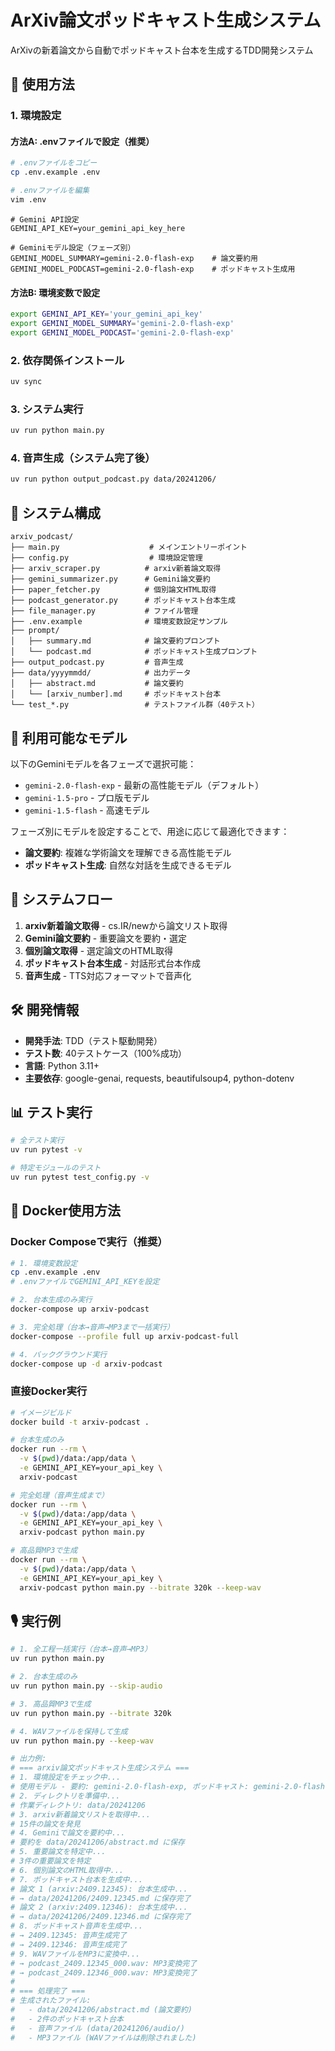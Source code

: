 # ArXiv論文ポッドキャスト生成システム

ArXivの新着論文から自動でポッドキャスト台本を生成するTDD開発システム

## 🚀 使用方法

### 1. 環境設定

#### 方法A: .envファイルで設定（推奨）
```bash
# .envファイルをコピー
cp .env.example .env

# .envファイルを編集
vim .env
```

```env
# Gemini API設定
GEMINI_API_KEY=your_gemini_api_key_here

# Geminiモデル設定（フェーズ別）
GEMINI_MODEL_SUMMARY=gemini-2.0-flash-exp    # 論文要約用
GEMINI_MODEL_PODCAST=gemini-2.0-flash-exp    # ポッドキャスト生成用
```

#### 方法B: 環境変数で設定
```bash
export GEMINI_API_KEY='your_gemini_api_key'
export GEMINI_MODEL_SUMMARY='gemini-2.0-flash-exp'
export GEMINI_MODEL_PODCAST='gemini-2.0-flash-exp'
```

### 2. 依存関係インストール
```bash
uv sync
```

### 3. システム実行
```bash
uv run python main.py
```

### 4. 音声生成（システム完了後）
```bash
uv run python output_podcast.py data/20241206/
```

## 📁 システム構成

```
arxiv_podcast/
├── main.py                    # メインエントリーポイント
├── config.py                  # 環境設定管理
├── arxiv_scraper.py          # arxiv新着論文取得
├── gemini_summarizer.py      # Gemini論文要約
├── paper_fetcher.py          # 個別論文HTML取得
├── podcast_generator.py      # ポッドキャスト台本生成
├── file_manager.py           # ファイル管理
├── .env.example              # 環境変数設定サンプル
├── prompt/
│   ├── summary.md            # 論文要約プロンプト
│   └── podcast.md            # ポッドキャスト生成プロンプト
├── output_podcast.py         # 音声生成
├── data/yyyymmdd/            # 出力データ
│   ├── abstract.md           # 論文要約
│   └── [arxiv_number].md     # ポッドキャスト台本
└── test_*.py                 # テストファイル群（40テスト）
```

## 🔧 利用可能なモデル

以下のGeminiモデルを各フェーズで選択可能：

- `gemini-2.0-flash-exp` - 最新の高性能モデル（デフォルト）
- `gemini-1.5-pro` - プロ版モデル
- `gemini-1.5-flash` - 高速モデル

フェーズ別にモデルを設定することで、用途に応じて最適化できます：
- **論文要約**: 複雑な学術論文を理解できる高性能モデル
- **ポッドキャスト生成**: 自然な対話を生成できるモデル

## 🎯 システムフロー

1. **arxiv新着論文取得** - cs.IR/newから論文リスト取得
2. **Gemini論文要約** - 重要論文を要約・選定
3. **個別論文取得** - 選定論文のHTML取得
4. **ポッドキャスト台本生成** - 対話形式台本作成
5. **音声生成** - TTS対応フォーマットで音声化

## 🛠️ 開発情報

- **開発手法**: TDD（テスト駆動開発）
- **テスト数**: 40テストケース（100%成功）
- **言語**: Python 3.11+
- **主要依存**: google-genai, requests, beautifulsoup4, python-dotenv

## 📊 テスト実行

```bash
# 全テスト実行
uv run pytest -v

# 特定モジュールのテスト
uv run pytest test_config.py -v
```

## 🐳 Docker使用方法

### Docker Composeで実行（推奨）

```bash
# 1. 環境変数設定
cp .env.example .env
# .envファイルでGEMINI_API_KEYを設定

# 2. 台本生成のみ実行
docker-compose up arxiv-podcast

# 3. 完全処理（台本→音声→MP3まで一括実行）
docker-compose --profile full up arxiv-podcast-full

# 4. バックグラウンド実行
docker-compose up -d arxiv-podcast
```

### 直接Docker実行

```bash
# イメージビルド
docker build -t arxiv-podcast .

# 台本生成のみ
docker run --rm \
  -v $(pwd)/data:/app/data \
  -e GEMINI_API_KEY=your_api_key \
  arxiv-podcast

# 完全処理（音声生成まで）
docker run --rm \
  -v $(pwd)/data:/app/data \
  -e GEMINI_API_KEY=your_api_key \
  arxiv-podcast python main.py

# 高品質MP3で生成
docker run --rm \
  -v $(pwd)/data:/app/data \
  -e GEMINI_API_KEY=your_api_key \
  arxiv-podcast python main.py --bitrate 320k --keep-wav
```

## 🎙️ 実行例

```bash
# 1. 全工程一括実行（台本→音声→MP3）
uv run python main.py

# 2. 台本生成のみ
uv run python main.py --skip-audio

# 3. 高品質MP3で生成
uv run python main.py --bitrate 320k

# 4. WAVファイルを保持して生成
uv run python main.py --keep-wav

# 出力例:
# === arxiv論文ポッドキャスト生成システム ===
# 1. 環境設定をチェック中...
# 使用モデル - 要約: gemini-2.0-flash-exp, ポッドキャスト: gemini-2.0-flash-exp
# 2. ディレクトリを準備中...
# 作業ディレクトリ: data/20241206
# 3. arxiv新着論文リストを取得中...
# 15件の論文を発見
# 4. Geminiで論文を要約中...
# 要約を data/20241206/abstract.md に保存
# 5. 重要論文を特定中...
# 3件の重要論文を特定
# 6. 個別論文のHTML取得中...
# 7. ポッドキャスト台本を生成中...
# 論文 1 (arxiv:2409.12345): 台本生成中...
# → data/20241206/2409.12345.md に保存完了
# 論文 2 (arxiv:2409.12346): 台本生成中...
# → data/20241206/2409.12346.md に保存完了
# 8. ポッドキャスト音声を生成中...
# → 2409.12345: 音声生成完了
# → 2409.12346: 音声生成完了
# 9. WAVファイルをMP3に変換中...
# → podcast_2409.12345_000.wav: MP3変換完了
# → podcast_2409.12346_000.wav: MP3変換完了
# 
# === 処理完了 ===
# 生成されたファイル:
#   - data/20241206/abstract.md (論文要約)
#   - 2件のポッドキャスト台本
#   - 音声ファイル (data/20241206/audio/)
#   - MP3ファイル (WAVファイルは削除されました)
```